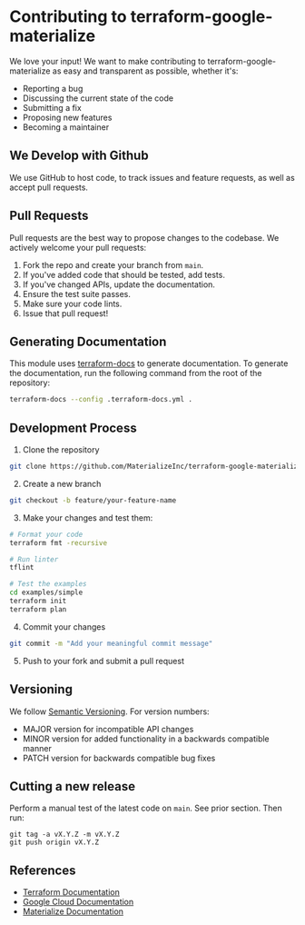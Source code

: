 # Contributing to terraform-google-materialize

We love your input! We want to make contributing to terraform-google-materialize as easy and transparent as possible, whether it's:

- Reporting a bug
- Discussing the current state of the code
- Submitting a fix
- Proposing new features
- Becoming a maintainer

## We Develop with Github
We use GitHub to host code, to track issues and feature requests, as well as accept pull requests.

## Pull Requests
Pull requests are the best way to propose changes to the codebase. We actively welcome your pull requests:

1. Fork the repo and create your branch from `main`.
2. If you've added code that should be tested, add tests.
3. If you've changed APIs, update the documentation.
4. Ensure the test suite passes.
5. Make sure your code lints.
6. Issue that pull request!


## Generating Documentation

This module uses [terraform-docs](https://terraform-docs.io/user-guide/introduction/) to generate documentation. To generate the documentation, run the following command from the root of the repository:

```bash
terraform-docs --config .terraform-docs.yml .
```

## Development Process

1. Clone the repository
```bash
git clone https://github.com/MaterializeInc/terraform-google-materialize.git
```

2. Create a new branch
```bash
git checkout -b feature/your-feature-name
```

3. Make your changes and test them:
```bash
# Format your code
terraform fmt -recursive

# Run linter
tflint

# Test the examples
cd examples/simple
terraform init
terraform plan
```

4. Commit your changes
```bash
git commit -m "Add your meaningful commit message"
```

5. Push to your fork and submit a pull request

## Versioning

We follow [Semantic Versioning](https://semver.org/). For version numbers:

- MAJOR version for incompatible API changes
- MINOR version for added functionality in a backwards compatible manner
- PATCH version for backwards compatible bug fixes

## Cutting a new release

Perform a manual test of the latest code on `main`. See prior section. Then run:

    git tag -a vX.Y.Z -m vX.Y.Z
    git push origin vX.Y.Z

## References

- [Terraform Documentation](https://www.terraform.io/docs)
- [Google Cloud Documentation](https://cloud.google.com/docs)
- [Materialize Documentation](https://materialize.com/docs)
